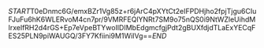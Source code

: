 $START$T0eDnmc6G/emxBZr1Vg85z+r6jArC4pXYtCt2eIFPDHjho2fpjTjgu6CIuFJuFu6hK6WLERvoM4cn7pr/9VMRFEQlYNRt7SM9o75nQS0i9NtWZleUihdMIrxelfRH2d4rGS+Ep7eVpeBTYwoIlDIMbEdgmcfgjPdt2gBUXfdjdTLaExYECqFES25PLN9piWAUGQ/3FY7Kfiini9M1WiIVg==$END$